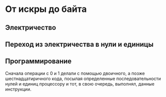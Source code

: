 # От искры до байта

## Электричество

## Переход из электричества в нули и единицы

## Программирование

Сначала операции с 0 и 1 делали с помощью двоичного, а позже шестнадцатиричного кода, посылая определенные последовательности нулей и единиц процессору и тот, в свою очередь, выполнял, данные инструкции.